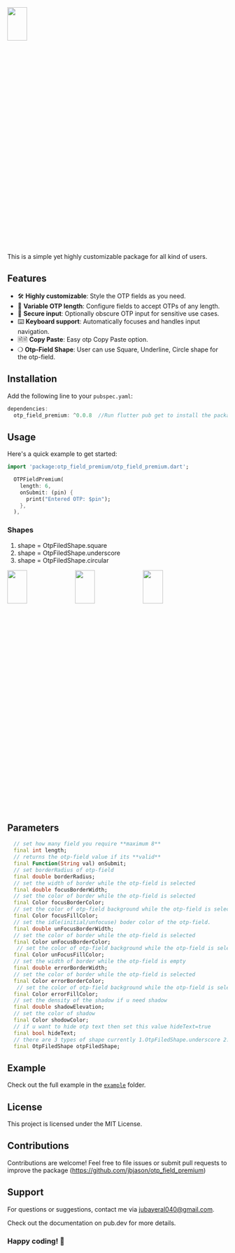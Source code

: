 <img width=30% height=14% src="https://github.com/user-attachments/assets/71cb7a16-e6f0-4fb2-80a4-19301d2819c3">

This is a simple yet highly customizable package for all kind of users.

## Features

- 🛠️ **Highly customizable**: Style the OTP fields as you need.
- 🔢 **Variable OTP length**: Configure fields to accept OTPs of any length.
- 🔐 **Secure input**: Optionally obscure OTP input for sensitive use cases.
- ⌨️ **Keyboard support**: Automatically focuses and handles input navigation.
- 🗎🗎 **Copy Paste**: Easy otp Copy Paste option.
- ❍  **Otp-Field Shape**: User can use Square, Underline, Circle shape for the otp-field.

## Installation

Add the following line to your `pubspec.yaml`:

```dart
dependencies:
  otp_field_premium: ^0.0.8  //Run flutter pub get to install the package.
```

## Usage
Here's a quick example to get started:

```dart
import 'package:otp_field_premium/otp_field_premium.dart';

  OTPFieldPremium(
    length: 6,
    onSubmit: (pin) {
      print("Entered OTP: $pin");
    },
  ),
```
### Shapes
1. shape = OtpFiledShape.square
2. shape = OtpFiledShape.underscore
3. shape = OtpFiledShape.circular


<img width=30% height=14% src="https://github.com/user-attachments/assets/8e6e51c4-036a-4daf-9ed5-e5f6227e9fef"> <img width=30% height=14% src="https://github.com/user-attachments/assets/9bcf9725-9ec1-422b-99d7-a9d1ae8c6050"> <img width=30% height=14% src="https://github.com/user-attachments/assets/f9c8f378-e92c-428c-8c49-f7a02c73679e">

## Parameters

```dart
  // set how many field you require **maximum 8**
  final int length;
  // returns the otp-field value if its **valid** 
  final Function(String val) onSubmit;
  // set borderRadius of otp-field
  final double borderRadius;
  // set the width of border while the otp-field is selected
  final double focusBorderWidth;
  // set the color of border while the otp-field is selected
  final Color focusBorderColor;
  // set the color of otp-field background while the otp-field is selected
  final Color focusFillColor;
  // set the idle(initial/unfocuse) boder color of the otp-field. 
  final double unFocusBorderWidth;
  // set the color of border while the otp-field is selected
  final Color unFocusBorderColor;
   // set the color of otp-field background while the otp-field is selected
  final Color unFocusFillColor;
  // set the width of border while the otp-field is empty
  final double errorBorderWidth;
  // set the color of border while the otp-field is selected
  final Color errorBorderColor;
   // set the color of otp-field background while the otp-field is selected
  final Color errorFillColor;
  // set the density of the shadow if u need shadow
  final double shadowElevation;
  // set the color of shadow
  final Color shodowColor;
  // if u want to hide otp text then set this value hideText=true
  final bool hideText;
  // there are 3 types of shape currently 1.OtpFiledShape.underscore 2.OtpFiledShape.square 3. OtpFiledShape.circular
  final OtpFiledShape otpFiledShape;
```

## Example
Check out the full example in the [`example`](https://pub.dev/packages/otp_field_premium/example) folder.

## License
This project is licensed under the MIT License.

## Contributions
Contributions are welcome! Feel free to file issues or submit pull requests to improve the package (https://github.com/jbjason/otp_field_premium)

## Support
For questions or suggestions, contact me via jubayeral040@gmail.com.

Check out the documentation on pub.dev for more details.

### Happy coding! 🚀

